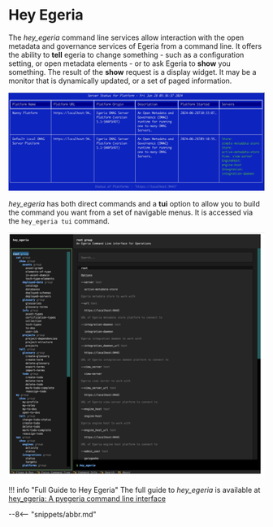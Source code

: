 <!-- SPDX-License-Identifier: CC-BY-4.0 -->
<!-- Copyright Contributors to the Egeria project. -->

# Hey Egeria

The *hey_egeria* command line services allow interaction with the open metadata and governance services of Egeria from a command line. It offers the ability to **tell** egeria to change something - such as a configuration setting, or open metadata elements - or to ask Egeria to **show** you something.  The result of the **show** request is a display widget.  It may be a monitor that is dynamically updated, or a set of paged information.

![](view_platform_status.png)

*hey_egeria* has both direct commands and a **tui** option to allow you to build the command you want from a set of navigable menus.  It is accessed via the `hey_egeria tui` command.

![hey_egeria tui](tui.png)

!!! info "Full Guide to Hey Egeria"
    The full guide to *hey_egeria* is available at [hey_egeria: A pyegeria command line interface](https://github.com/odpi/egeria-python/blob/main/pyegeria/commands/doc/hey_egeria%3A%20a%20pyegeria%20command%20line%20interface/hey_egeria%3A%20overview.md)

--8<-- "snippets/abbr.md"